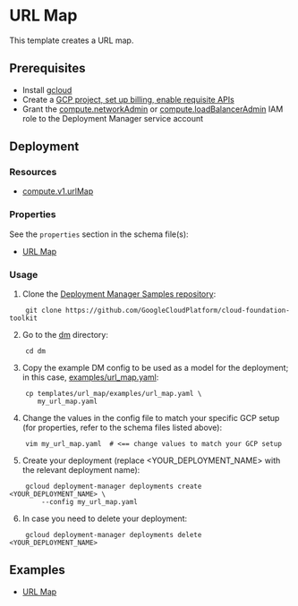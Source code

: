 # URL Map

This template creates a URL map.

## Prerequisites

- Install [gcloud](https://cloud.google.com/sdk)
- Create a [GCP project, set up billing, enable requisite APIs](../project/README.md)
- Grant the [compute.networkAdmin](https://cloud.google.com/compute/docs/access/iam)
  or [compute.loadBalancerAdmin](https://cloud.google.com/compute/docs/access/iam)
  IAM role to the Deployment Manager service account

## Deployment

### Resources

- [compute.v1.urlMap](https://cloud.google.com/compute/docs/reference/rest/v1/urlMaps)

### Properties

See the `properties` section in the schema file(s):

- [URL Map](url_map.py.schema)

### Usage

1. Clone the [Deployment Manager Samples repository](https://github.com/GoogleCloudPlatform/cloud-foundation-toolkit):

```shell
    git clone https://github.com/GoogleCloudPlatform/cloud-foundation-toolkit
```

2. Go to the [dm](../../) directory:

```shell
    cd dm
```

3. Copy the example DM config to be used as a model for the deployment; in this
   case, [examples/url\_map.yaml](examples/url_map.yaml):

```shell
    cp templates/url_map/examples/url_map.yaml \
       my_url_map.yaml
```

4. Change the values in the config file to match your specific GCP setup (for
   properties, refer to the schema files listed above):

```shell
    vim my_url_map.yaml  # <== change values to match your GCP setup
```

5. Create your deployment (replace \<YOUR\_DEPLOYMENT\_NAME\> with the relevant
   deployment name):

```shell
    gcloud deployment-manager deployments create <YOUR_DEPLOYMENT_NAME> \
        --config my_url_map.yaml
```

6. In case you need to delete your deployment:

```shell
    gcloud deployment-manager deployments delete <YOUR_DEPLOYMENT_NAME>
```

## Examples

- [URL Map](examples/url_map.yaml)
